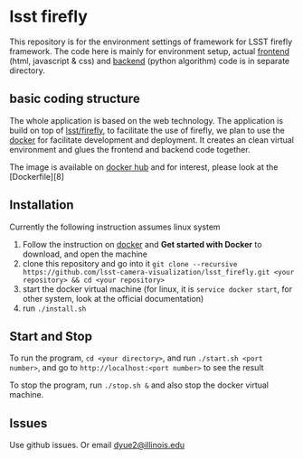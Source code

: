 # lsst firefly

This repository is for the environment settings of framework for LSST firefly framework. The code here is mainly for environment setup, actual [frontend][1] (html, javascript & css) and [backend][2] (python algorithm) code is in separate directory.


basic coding structure
----------------------

The whole application is based on the web technology. The application is build on top of [lsst/firefly][3], to facilitate the use of firefly, we plan to use the [docker][4] for facilitate development and deployment. It creates an clean virtual environment and glues the frontend and backend code together.

The image is available on [docker hub][7] and for interest, please look at the [Dockerfile][8]

Installation
------------
Currently the following instruction assumes linux system

1. Follow the instruction on [docker][4] and **Get started with Docker** to download, and open the machine
2. clone this repository and go into it `git clone --recursive https://github.com/lsst-camera-visualization/lsst_firefly.git <your repository> && cd <your repository>`
3. start the docker virtual machine (for linux, it is `service docker start`, for other system, look at the official documentation)
4. run `./install.sh`


Start and Stop
----

To run the program, `cd <your directory>`, and run `./start.sh <port number>`, and go to `http://localhost:<port number>` to see the result

To stop the program, run `./stop.sh &` and also stop the docker virtual machine.

Issues
------

Use github issues. Or email dyue2@illinois.edu

[1]: https://github.com/lsst-camera-visualization/frontend
[2]: https://github.com/lsst-camera-visualization/backend
[3]: https://github.com/lsst/firefly
[4]: https://www.docker.com/
[7]: https://hub.docker.com/r/victorren/firefly_lsst/








